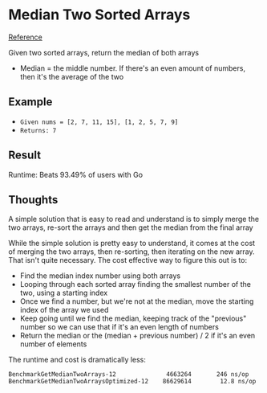 # Median Two Sorted Arrays

[Reference](https://leetcode.com/problems/median-of-two-sorted-arrays/)

Given two sorted arrays, return the median of both arrays

- Median = the middle number. If there's an even amount of numbers, then it's the average of the two

## Example

- `Given nums = [2, 7, 11, 15], [1, 2, 5, 7, 9]`
- `Returns: 7`

## Result

Runtime: Beats 93.49% of users with Go

## Thoughts

A simple solution that is easy to read and understand is to simply merge the two arrays, re-sort the arrays and then get the median from the final array

While the simple solution is pretty easy to understand, it comes at the cost of merging the two arrays, then re-sorting, then iterating on the new array. That isn't quite necessary. The cost effective way to figure this out is to:

- Find the median index number using both arrays
- Looping through each sorted array finding the smallest number of the two, using a starting index
- Once we find a number, but we're not at the median, move the starting index of the array we used
- Keep going until we find the median, keeping track of the "previous" number so we can use that if it's an even length of numbers
- Return the median or the (median + previous number) / 2 if it's an even number of elements

The runtime and cost is dramatically less:

```console
BenchmarkGetMedianTwoArrays-12              4663264       246 ns/op
BenchmarkGetMedianTwoArraysOptimized-12    86629614        12.8 ns/op
```
